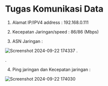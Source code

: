 # Tugas Komunikasi Data

1.	Alamat IP/IPV4 address : 192.168.0.111
   
2.	Kecepatan Jaringan/speed : 86/86 (Mbps)
   
3.	ASN Jaringan :
   
![Screenshot 2024-09-22 174337](https://github.com/user-attachments/assets/ad61a16b-9294-4bb5-86c3-1cdc6f8d4d86)
.

.

4.	Ping jaringan dan Kecepatan jaringan :

![Screenshot 2024-09-22 174030](https://github.com/user-attachments/assets/2092e047-d2b3-432a-ad5e-acd6106d7627)

